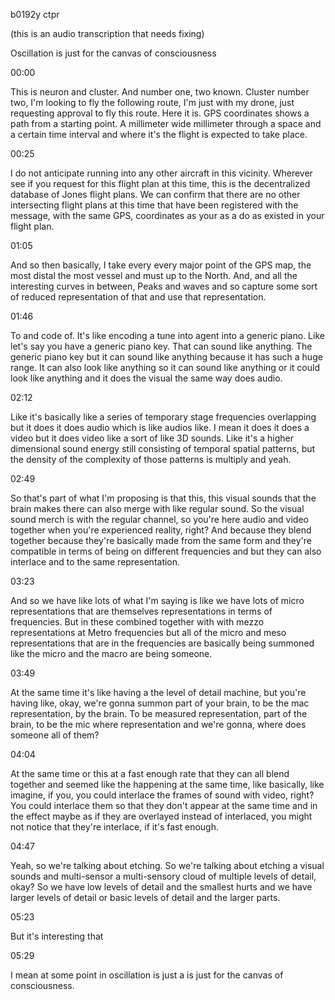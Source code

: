 b0192y ctpr

(this is an audio transcription that needs fixing)

Oscillation is just for the canvas of consciousness

00:00

This is neuron and cluster. And number one, two known. Cluster number two, I'm looking to fly the following route, I'm just with my drone, just requesting approval to fly this route. Here it is. GPS coordinates shows a path from a starting point. A millimeter wide millimeter through a space and a certain time interval and where it's the flight is expected to take place.

00:25

I do not anticipate running into any other aircraft in this vicinity. Wherever see if you request for this flight plan at this time, this is the decentralized database of Jones flight plans. We can confirm that there are no other intersecting flight plans at this time that have been registered with the message, with the same GPS, coordinates as your as a do as existed in your flight plan.

01:05

And so then basically, I take every every major point of the GPS map, the most distal the most vessel and must up to the North. And, and all the interesting curves in between, Peaks and waves and so capture some sort of reduced representation of that and use that representation.

01:46

To and code of. It's like encoding a tune into agent into a generic piano. Like let's say you have a generic piano key. That can sound like anything. The generic piano key but it can sound like anything because it has such a huge range. It can also look like anything so it can sound like anything or it could look like anything and it does the visual the same way does audio.

02:12

Like it's basically like a series of temporary stage frequencies overlapping but it does it does audio which is like audios like. I mean it does it does a video but it does video like a sort of like 3D sounds. Like it's a higher dimensional sound energy still consisting of temporal spatial patterns, but the density of the complexity of those patterns is multiply and yeah.

02:49

So that's part of what I'm proposing is that this, this visual sounds that the brain makes there can also merge with like regular sound. So the visual sound merch is with the regular channel, so you're here audio and video together when you're experienced reality, right? And because they blend together because they're basically made from the same form and they're compatible in terms of being on different frequencies and but they can also interlace and to the same representation.

03:23

And so we have like lots of what I'm saying is like we have lots of micro representations that are themselves representations in terms of frequencies. But in these combined together with with mezzo representations at Metro frequencies but all of the micro and meso representations that are in the frequencies are basically being summoned like the micro and the macro are being someone.

03:49

At the same time it's like having a the level of detail machine, but you're having like, okay, we're gonna summon part of your brain, to be the mac representation, by the brain. To be measured representation, part of the brain, to be the mic where representation and we're gonna, where does someone all of them?

04:04

At the same time or this at a fast enough rate that they can all blend together and seemed like the happening at the same time, like basically, like imagine, if you, you could interlace the frames of sound with video, right? You could interlace them so that they don't appear at the same time and in the effect maybe as if they are overlayed instead of interlaced, you might not notice that they're interlace, if it's fast enough.

04:47

Yeah, so we're talking about etching. So we're talking about etching a visual sounds and multi-sensor a multi-sensory cloud of multiple levels of detail, okay? So we have low levels of detail and the smallest hurts and we have larger levels of detail or basic levels of detail and the larger parts.

05:23

But it's interesting that

05:29

I mean at some point in oscillation is just a is just for the canvas of consciousness.
